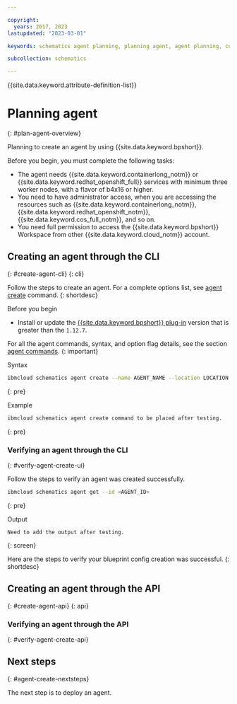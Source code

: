 ```yaml
---

copyright:
  years: 2017, 2023
lastupdated: "2023-03-01"

keywords: schematics agent planning, planning agent, agent planning, command-line, api, ui

subcollection: schematics

---
```


{{site.data.keyword.attribute-definition-list}}

# Planning agent
{: #plan-agent-overview}

Planning to create an agent by using {{site.data.keyword.bpshort}}. 

Before you begin, you must complete the following tasks:

- The agent needs {{site.data.keyword.containerlong_notm}} or {{site.data.keyword.redhat_openshift_full}} services with minimum three worker nodes, with a flavor of b4x16 or higher.
- You need to have administrator access, when you are accessing the resources such as {{site.data.keyword.containerlong_notm}}, {{site.data.keyword.redhat_openshift_notm}}, {{site.data.keyword.cos_full_notm}}, and so on.
- You need full permission to access the {{site.data.keyword.bpshort}} Workspace from other {{site.data.keyword.cloud_notm}} account.

## Creating an agent through the CLI 
{: #create-agent-cli}
{: cli}

Follow the steps to create an agent. For a complete options list, see [agent create](/docs/schematics?topic=schematics-schematics-cli-reference&interface=ui#schematics-agent-create) command.
{: shortdesc}

Before you begin

- Install or update the [{{site.data.keyword.bpshort}} plug-in](/docs/schematics?topic=schematics-setup-cli#install-schematics-plugin) version that is greater than the `1.12.7`.

For all the agent commands, syntax, and option flag details, see the section [agent commands](/docs/schematics?topic=schematics-schematics-cli-reference#agent-cmd).
{: important}

Syntax

```sh
ibmcloud schematics agent create --name AGENT_NAME --location LOCATION --agent-location AGENT_LOCATION --version VERSION --infra-type INFRA_TYPE --cluster-id CLUSTER_ID --cluster-resource-group CLUSTER_RESOURCE_GROUP --cos-id COS_ID --cos-bucket COS_BUCKET --cos-location COS_LOCATION --resource-group RESOURCE_GROUP [--description DESCRIPTION] [--plan-only] [--plan-apply] [--tags TAGS] [--file FILE] [--output OUTPUT]
```
{: pre}

Example

```sh
ibmcloud schematics agent create command to be placed after testing.
```
{: pre}

### Verifying an agent through the CLI
{: #verify-agent-create-ui}

Follow the steps to verify an agent was created successfully.

```sh
ibmcloud schematics agent get --id <AGENT_ID>
```
{: pre}

Output

```text
Need to add the output after testing.
```
{: screen}

Here are the steps to verify your blueprint config creation was successful.
{: shortdesc}

## Creating an agent through the API
{: #create-agent-api}
{: api}

### Verifying an agent through the API
{: #verify-agent-create-api}

## Next steps
{: #agent-create-nextsteps}

The next step is to deploy an agent.
